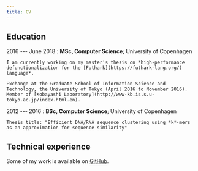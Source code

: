 ```yaml
---
title: CV
---
```


Education
---------

2016 --- June 2018
:   **MSc, Computer Science**; University of Copenhagen

    I am currently working on my master's thesis on *high-performance
    defunctionalization for the [Futhark](https://futhark-lang.org/)
    language*.

    Exchange at the Graduate School of Information Science and
    Technology, the University of Tokyo (April 2016 to November 2016).
    Member of [Kobayashi Laboratory](http://www-kb.is.s.u-tokyo.ac.jp/index.html.en).

2012 --- 2016
:   **BSc, Computer Science**; University of Copenhagen

    Thesis title: "Efficient DNA/RNA sequence clustering using *k*-mers
    as an approximation for sequence similarity"


Technical experience
--------------------

Some of my work is available on [GitHub](https://github.com/ahovgaard).
